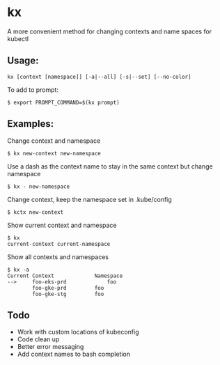 # kx

A more convenient method for changing contexts and name spaces for kubectl

## Usage:

    kx [context [namespace]] [-a|--all] [-s|--set] [--no-color]

To add to prompt:

    $ export PROMPT_COMMAND=$(kx prompt)

## Examples:

Change context and namespace

    $ kx new-context new-namespace

Use a dash as the context name to stay in the same context but change namespace

    $ kx - new-namespace

Change context, keep the namespace set in .kube/config

    $ kctx new-context

Show current context and namespace

    $ kx
    current-context current-namespace

Show all contexts and namespaces

```
$ kx -a
Current	Context          	Namespace
-->    	foo-eks-prd  	        foo
        foo-gke-prd      	foo
        foo-gke-stg      	foo
```

## Todo

- Work with custom locations of kubeconfig
- Code clean up
- Better error messaging
- Add context names to bash completion